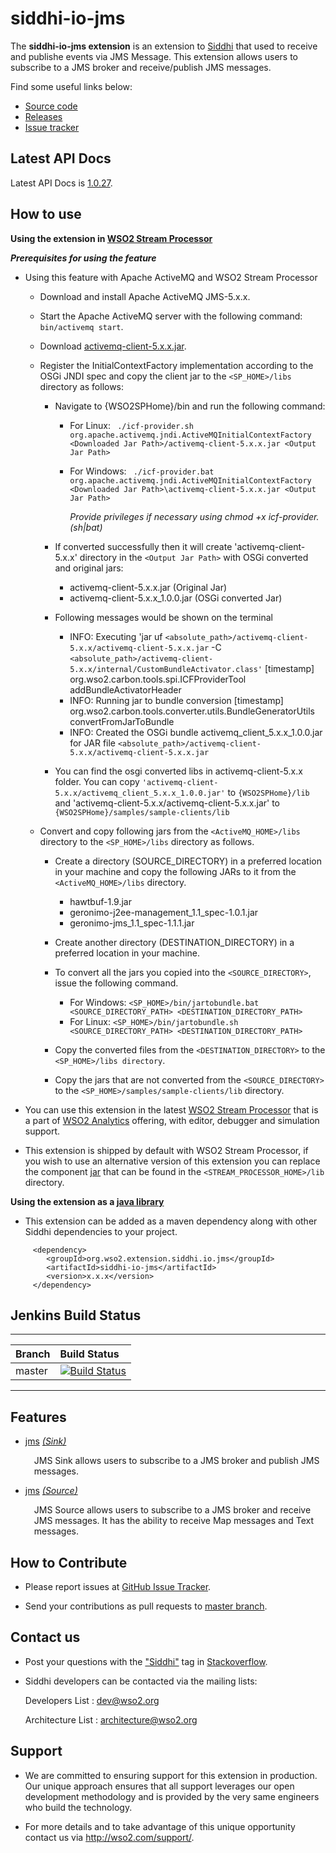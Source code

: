 siddhi-io-jms
======================================

The **siddhi-io-jms extension** is an extension to <a target="_blank" href="https://wso2.github.io/siddhi">Siddhi</a> that used to receive and publishe events via JMS Message. This extension allows users to subscribe to a JMS broker and receive/publish JMS messages.

Find some useful links below:

* <a target="_blank" href="https://github.com/wso2-extensions/siddhi-io-jms">Source code</a>
* <a target="_blank" href="https://github.com/wso2-extensions/siddhi-io-jms/releases">Releases</a>
* <a target="_blank" href="https://github.com/wso2-extensions/siddhi-io-jms/issues">Issue tracker</a>

## Latest API Docs 

Latest API Docs is <a target="_blank" href="https://wso2-extensions.github.io/siddhi-io-jms/api/1.0.27">1.0.27</a>.

## How to use 

**Using the extension in <a target="_blank" href="https://github.com/wso2/product-sp">WSO2 Stream Processor</a>**

***Prerequisites for using the feature***

- Using this feature with Apache ActiveMQ and WSO2 Stream Processor 

    - Download and install Apache ActiveMQ JMS-5.x.x.
    - Start the Apache ActiveMQ server with the following command: `bin/activemq start`.
    - Download [activemq-client-5.x.x.jar](http://central.maven.org/maven2/org/apache/activemq/activemq-client/5.9.0/activemq-client-5.9.0.jar).
    - Register the InitialContextFactory implementation according to the OSGi JNDI spec and copy the client jar to the `<SP_HOME>/libs` directory as follows:
    
        - Navigate to {WSO2SPHome}/bin and run the following command:
      
            - For Linux:
                ` ./icf-provider.sh org.apache.activemq.jndi.ActiveMQInitialContextFactory <Downloaded Jar Path>/activemq-client-5.x.x.jar <Output Jar Path>`
            - For Windows:
                ` ./icf-provider.bat org.apache.activemq.jndi.ActiveMQInitialContextFactory <Downloaded Jar Path>\activemq-client-5.x.x.jar <Output Jar Path>`
                
                _Provide privileges if necessary using chmod +x icf-provider.(sh|bat)_
         
        - If converted successfully then it will create 'activemq-client-5.x.x' directory in the `<Output Jar Path>` with OSGi converted and original jars:
      
            - activemq-client-5.x.x.jar (Original Jar)
            - activemq-client-5.x.x_1.0.0.jar (OSGi converted Jar)
      
        - Following messages would be shown on the terminal
      
            - INFO: Executing 'jar uf `<absolute_path>/activemq-client-5.x.x/activemq-client-5.x.x.jar` -C `<absolute_path>/activemq-client-5.x.x/internal/CustomBundleActivator.class'`
                [timestamp] org.wso2.carbon.tools.spi.ICFProviderTool addBundleActivatorHeader
            - INFO: Running jar to bundle conversion [timestamp] org.wso2.carbon.tools.converter.utils.BundleGeneratorUtils convertFromJarToBundle
            - INFO: Created the OSGi bundle activemq_client_5.x.x_1.0.0.jar for JAR file `<absolute_path>/activemq-client-5.x.x/activemq-client-5.x.x.jar`
        - You can find the osgi converted libs in activemq-client-5.x.x folder. You can copy `'activemq-client-5.x.x/activemq_client_5.x.x_1.0.0.jar'` to `{WSO2SPHome}/lib`
          	   and 'activemq-client-5.x.x/activemq-client-5.x.x.jar' to `{WSO2SPHome}/samples/sample-clients/lib`
  
    - Convert and copy following jars from the `<ActiveMQ_HOME>/libs` directory to the `<SP_HOME>/libs` directory as follows.
    
        - Create a directory (SOURCE_DIRECTORY) in a preferred location in your machine and copy the following JARs to it from the `<ActiveMQ_HOME>/libs` directory.
     
            - hawtbuf-1.9.jar
            - geronimo-j2ee-management_1.1_spec-1.0.1.jar
            - geronimo-jms_1.1_spec-1.1.1.jar
    
        - Create another directory (DESTINATION_DIRECTORY) in a preferred location in your machine.
        - To convert all the jars you copied into the `<SOURCE_DIRECTORY>`, issue the following command.
        
            - For Windows: 
                `<SP_HOME>/bin/jartobundle.bat <SOURCE_DIRECTORY_PATH> <DESTINATION_DIRECTORY_PATH>`
            - For Linux: 
                `<SP_HOME>/bin/jartobundle.sh <SOURCE_DIRECTORY_PATH> <DESTINATION_DIRECTORY_PATH>`
                
        - Copy the converted files from the `<DESTINATION_DIRECTORY>` to the `<SP_HOME>/libs directory`.
        - Copy the jars that are not converted from the `<SOURCE_DIRECTORY>` to the `<SP_HOME>/samples/sample-clients/lib` directory.
 
- You can use this extension in the latest <a target="_blank" href="https://github.com/wso2/product-sp/releases">WSO2 Stream Processor</a> that is a part of <a target="_blank" href="http://wso2.com/analytics?utm_source=gitanalytics&utm_campaign=gitanalytics_Jul17">WSO2 Analytics</a> offering, with editor, debugger and simulation support. 

- This extension is shipped by default with WSO2 Stream Processor, if you wish to use an alternative version of this extension you can replace the component <a target="_blank" href="https://github.com/wso2-extensions/siddhi-io-jms/releases">jar</a> that can be found in the `<STREAM_PROCESSOR_HOME>/lib` directory.

**Using the extension as a <a target="_blank" href="https://wso2.github.io/siddhi/documentation/running-as-a-java-library">java library</a>**

* This extension can be added as a maven dependency along with other Siddhi dependencies to your project.

```
     <dependency>
        <groupId>org.wso2.extension.siddhi.io.jms</groupId>
        <artifactId>siddhi-io-jms</artifactId>
        <version>x.x.x</version>
     </dependency>
```

## Jenkins Build Status

---

|  Branch | Build Status |
| :------ |:------------ | 
| master  | [![Build Status](https://wso2.org/jenkins/job/siddhi/job/siddhi-io-jms/badge/icon)](https://wso2.org/jenkins/job/siddhi/job/siddhi-io-jms/) |

---

## Features

* <a target="_blank" href="https://wso2-extensions.github.io/siddhi-io-jms/api/1.0.27/#jms-sink">jms</a> *<a target="_blank" href="https://wso2.github.io/siddhi/documentation/siddhi-4.0/#sink">(Sink)</a>*<br><div style="padding-left: 1em;"><p>JMS Sink allows users to subscribe to a JMS broker and publish JMS messages.</p></div>
* <a target="_blank" href="https://wso2-extensions.github.io/siddhi-io-jms/api/1.0.27/#jms-source">jms</a> *<a target="_blank" href="https://wso2.github.io/siddhi/documentation/siddhi-4.0/#source">(Source)</a>*<br><div style="padding-left: 1em;"><p>JMS Source allows users to subscribe to a JMS broker and receive JMS messages. It has the ability to receive Map messages and Text messages.</p></div>

## How to Contribute
 
  * Please report issues at <a target="_blank" href="https://github.com/wso2-extensions/siddhi-io-jms/issues">GitHub Issue Tracker</a>.
  
  * Send your contributions as pull requests to <a target="_blank" href="https://github.com/wso2-extensions/siddhi-io-jms/tree/master">master branch</a>. 
 
## Contact us 

 * Post your questions with the <a target="_blank" href="http://stackoverflow.com/search?q=siddhi">"Siddhi"</a> tag in <a target="_blank" href="http://stackoverflow.com/search?q=siddhi">Stackoverflow</a>. 
 
 * Siddhi developers can be contacted via the mailing lists:
 
    Developers List   : [dev@wso2.org](mailto:dev@wso2.org)
    
    Architecture List : [architecture@wso2.org](mailto:architecture@wso2.org)
 
## Support 

* We are committed to ensuring support for this extension in production. Our unique approach ensures that all support leverages our open development methodology and is provided by the very same engineers who build the technology. 

* For more details and to take advantage of this unique opportunity contact us via <a target="_blank" href="http://wso2.com/support?utm_source=gitanalytics&utm_campaign=gitanalytics_Jul17">http://wso2.com/support/</a>. 
